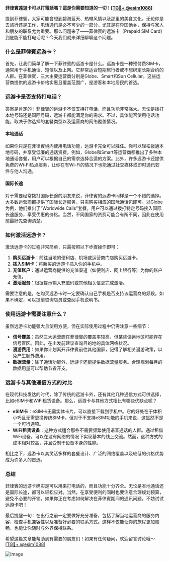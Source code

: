 **菲律賓遠遊卡可以打電話嗎？這是你需要知道的一切！[[TG💪+ @esim1088](https://t.me/s/esim1088)]**

提到菲律賓，大家可能會想到碧海蓝天、热带风情以及那里的美食文化。无论你是去旅行还是工作，电话通讯是必不可少的一部分。尤其是在异国他乡，保持与家人和朋友的联系尤为重要。那么问题来了——菲律賓的远游卡（Prepaid SIM Card）到底能不能打电话呢？今天我们就来详细聊聊这个问题。

### 什么是菲律賓远游卡？

首先，让我们简单了解一下菲律賓的远游卡是什么。远游卡是一种预付费SIM卡，通常用于手机通话、短信以及上网。它非常适合短期旅行者或不想绑定长期合约的人群。在菲律賓，三大主要运营商分别是Globe、Smart和Sun Cellular。这些运营商提供的远游卡价格实惠且覆盖范围广，是游客和本地居民的首选。

### 远游卡是否支持打电话？

答案是肯定的！菲律賓的远游卡不仅支持打电话，而且功能非常强大。无论是拨打本地号码还是国际号码，远游卡都能满足你的需求。不过，具体能否使用电话功能，取决于你选择的套餐类型以及运营商的网络覆盖情况。

#### 本地通话

如果你只是在菲律賓境内使用电话功能，远游卡完全可以胜任。你可以轻松拨通本地号码，并享受低廉的通话资费。例如，Globe和Smart等运营商都推出了多种本地通话套餐，用户可以根据自己的需求选择合适的方案。此外，许多远游卡还提供免费的Wi-Fi热点服务，让你在有Wi-Fi的情况下也能通过社交媒体或即时通讯软件与他人沟通。

#### 国际长途

对于需要经常拨打国际长途的朋友来说，菲律賓的远游卡同样是一个不错的选择。大多数运营商都提供了国际长途服务，只需购买相应的国际通话包即可。以Globe为例，他们推出了“Worldwide Calls”套餐，用户可以通过拨打特定号码接入国际长途服务，享受优惠的价格。当然，不同国家的资费可能会有所不同，因此在使用前最好先查询清楚。

### 如何激活远游卡？

激活远游卡的过程非常简单，只需按照以下步骤操作即可：

1. **购买远游卡**：前往当地的便利店、机场或运营商门店购买远游卡。
2. **插入SIM卡**：将新买的远游卡插入你的手机中。
3. **充值账户**：通过运营商提供的充值渠道（如便利店、网上银行等）为你的账户充值。
4. **激活服务**：根据提示输入充值码或其他相关信息完成激活。

需要注意的是，在购买远游卡时一定要确认自己手机是否支持该运营商的频段。如果不确定，可以提前咨询店员或查阅手机说明书。

### 使用远游卡需要注意什么？

虽然远游卡功能强大且使用方便，但在实际使用过程中仍需注意一些细节：

- **信号覆盖**：虽然三大运营商在菲律賓的覆盖率较高，但某些偏远地区可能存在信号盲区。因此，在出发前建议查询目的地的具体网络状况。
- **漫游费用**：如果你计划离开菲律賓前往其他国家，记得了解相关漫游政策，以免产生额外费用。
- **数据流量**：除了通话功能外，远游卡还能提供数据流量服务。合理规划每月的数据用量可以帮助节省开支。

### 远游卡与其他通信方式的对比

在现代科技发达的时代，除了传统的远游卡外，还有其他几种通信方式可供选择，比如eSIM卡和WiFi租赁设备。那么，远游卡与其他方式相比有哪些优缺点呢？

- **eSIM卡**：eSIM卡无需实体卡片，可以直接下载到手机中。它的好处在于体积小巧且无需更换传统SIM卡。但对于不支持eSIM功能的手机来说，这显然不是一个可行选项。
- **WiFi租赁设备**：这种方式适合那些不需要频繁使用语音通话的人群。通过租借WiFi设备，可以在没有网络的情况下实现基本的线上交流。然而，这种方式的成本相对较高，并且受制于设备本身的性能。

相比之下，远游卡以其灵活多样的套餐设计、广泛的网络覆盖以及较低的价格优势成为许多人的首选。

### 总结

菲律賓的远游卡确实是可以用来打电话的，而且功能十分齐全。无论是本地通话还是国际长途，都可以轻松应对。当然，在享受便利的同时也要注意合理规划预算，避免不必要的开销。如果你正在考虑如何解决在菲律賓期间的通讯问题，不妨试试远游卡吧！

最后提醒一句：在出行之前一定要做好充分准备，包括了解当地运营商的服务内容、检查手机兼容性以及准备好必要的联系方式。这样不仅能让你的旅程更加顺畅，也能让你随时与外界保持联系。

希望这篇文章能帮助到有需要的朋友们！如果有任何疑问，欢迎留言讨论哦～ [[TG💪+ @esim1088](https://t.me/s/esim1088)]

![Image](https://i.postimg.cc/4NQfJmqS/Snipaste-2025-05-13-00-14-12.png)